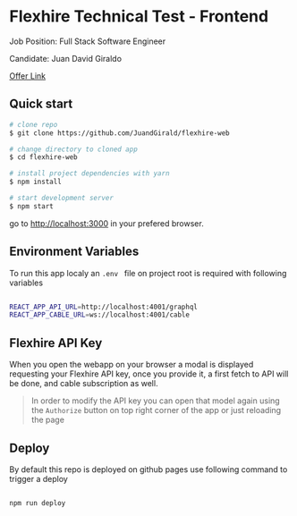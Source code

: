 # Flexhire Technical Test - Frontend

<p>Job Position: Full Stack Software Engineer</p>
<p>Candidate: Juan David Giraldo</p>

[Offer Link](https://flexhire.com/flexhire/full-stack-software-engineer)

## Quick start

```bash
# clone repo
$ git clone https://github.com/JuandGirald/flexhire-web

# change directory to cloned app
$ cd flexhire-web

# install project dependencies with yarn
$ npm install

# start development server
$ npm start
```

go to [http://localhost:3000](http://localhost:3000) in your prefered browser.

## Environment Variables

To run this app localy an `.env ` file on project root is required with following variables

```bash

REACT_APP_API_URL=http://localhost:4001/graphql
REACT_APP_CABLE_URL=ws://localhost:4001/cable

```

## Flexhire API Key

When you open the webapp on your browser a modal is displayed requesting your Flexhire API key, once you provide it, a first fetch to API will be done, and cable subscription as well.

> In order to modify the API key you can open that model again using the `Authorize` button on top right corner of the app or just reloading the page


## Deploy

By default this repo is deployed on github pages use following command to trigger a deploy

```bash

npm run deploy

```